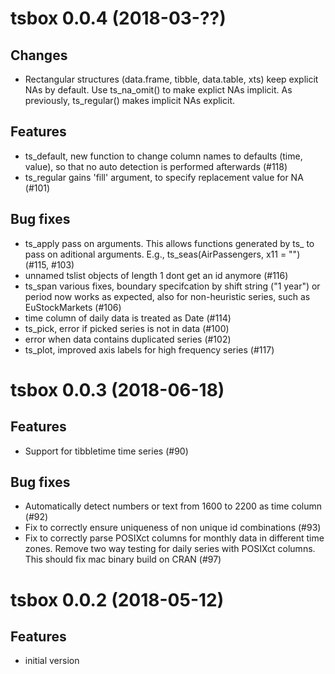 # tsbox 0.0.4 (2018-03-??)

## Changes

- Rectangular structures (data.frame, tibble, data.table, xts) keep explicit NAs
  by default. Use ts_na_omit() to make explict NAs implicit. As previously,
  ts_regular() makes implicit NAs explicit.

## Features

- ts_default, new function to change column names to defaults (time, value), so
  that no auto detection is performed afterwards (#118)
- ts_regular gains 'fill' argument, to specify replacement value for NA (#101)

## Bug fixes

- ts_apply pass on arguments. This allows functions generated by ts_ to pass on
  aditional arguments. E.g., ts_seas(AirPassengers, x11 = "") (#115, #103)
- unnamed tslist objects of length 1 dont get an id anymore (#116)
- ts_span various fixes, boundary specifcation by shift string ("1 year")
  or period now works as expected, also for non-heuristic series, such as
  EuStockMarkets (#106)
- time column of daily data is treated as Date (#114)
- ts_pick, error if picked series is not in data (#100)
- error when data contains duplicated series (#102)
- ts_plot, improved axis labels for high frequency series (#117)


# tsbox 0.0.3 (2018-06-18)

## Features

- Support for tibbletime time series (#90)

## Bug fixes

- Automatically detect numbers or text from 1600 to 2200 as time column (#92)
- Fix to correctly ensure uniqueness of non unique id combinations (#93)
- Fix to correctly parse POSIXct columns for monthly data in different time
  zones. Remove two way testing for daily series with POSIXct columns. This
  should fix mac binary build on CRAN (#97)

# tsbox 0.0.2 (2018-05-12)

## Features

- initial version


